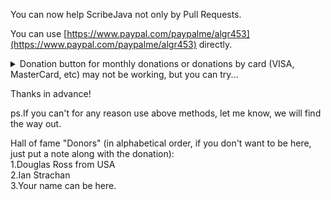 You can now help ScribeJava not only by Pull Requests.

You can use [https://www.paypal.com/paypalme/algr453](https://www.paypal.com/paypalme/algr453) directly.

<details><summary>Donation button for monthly donations or donations by card (VISA, MasterCard, etc) may not be working, but you can try...</summary>
...or try donation button from PayPal: [![Donate with PayPal button](https://www.paypalobjects.com/en_US/RU/i/btn/btn_donateCC_LG.gif)](https://www.paypal.com/cgi-bin/webscr?cmd=_s-xclick&hosted_button_id=E3XAUM2ET2R3Y&source=url)

or old link [https://paypal.me/kullfar](https://paypal.me/kullfar)
</details>

Thanks in advance!

ps.If you can't for any reason use above methods, let me know, we will find the way out.

Hall of fame "Donors" (in alphabetical order, if you don't want to be here, just put a note along with the donation):<br/>
1.Douglas Ross from USA<br/>
2.Ian Strachan<br/>
3.Your name can be here.
